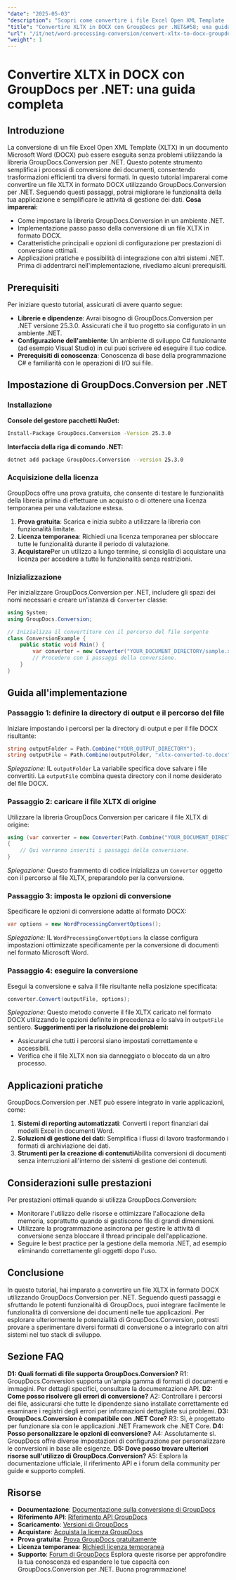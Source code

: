 ```yaml
---
"date": "2025-05-03"
"description": "Scopri come convertire i file Excel Open XML Template (XLTX) in formato Microsoft Word Document (DOCX) utilizzando GroupDocs.Conversion per .NET. Segui la nostra guida passo passo per un'elaborazione impeccabile dei documenti."
"title": "Convertire XLTX in DOCX con GroupDocs per .NET&#58; una guida completa"
"url": "/it/net/word-processing-conversion/convert-xltx-to-docx-groupdocs-dotnet/"
"weight": 1
---
```


# Convertire XLTX in DOCX con GroupDocs per .NET: una guida completa
## Introduzione
La conversione di un file Excel Open XML Template (XLTX) in un documento Microsoft Word (DOCX) può essere eseguita senza problemi utilizzando la libreria GroupDocs.Conversion per .NET. Questo potente strumento semplifica i processi di conversione dei documenti, consentendo trasformazioni efficienti tra diversi formati.
In questo tutorial imparerai come convertire un file XLTX in formato DOCX utilizzando GroupDocs.Conversion per .NET. Seguendo questi passaggi, potrai migliorare le funzionalità della tua applicazione e semplificare le attività di gestione dei dati.
**Cosa imparerai:**
- Come impostare la libreria GroupDocs.Conversion in un ambiente .NET.
- Implementazione passo passo della conversione di un file XLTX in formato DOCX.
- Caratteristiche principali e opzioni di configurazione per prestazioni di conversione ottimali.
- Applicazioni pratiche e possibilità di integrazione con altri sistemi .NET.
Prima di addentrarci nell'implementazione, rivediamo alcuni prerequisiti.
## Prerequisiti
Per iniziare questo tutorial, assicurati di avere quanto segue:
- **Librerie e dipendenze**: Avrai bisogno di GroupDocs.Conversion per .NET versione 25.3.0. Assicurati che il tuo progetto sia configurato in un ambiente .NET.
- **Configurazione dell'ambiente**: Un ambiente di sviluppo C# funzionante (ad esempio Visual Studio) in cui puoi scrivere ed eseguire il tuo codice.
- **Prerequisiti di conoscenza**: Conoscenza di base della programmazione C# e familiarità con le operazioni di I/O sui file.
## Impostazione di GroupDocs.Conversion per .NET
### Installazione
**Console del gestore pacchetti NuGet:**
```bash
Install-Package GroupDocs.Conversion -Version 25.3.0
```
**Interfaccia della riga di comando .NET:**
```bash
dotnet add package GroupDocs.Conversion --version 25.3.0
```
### Acquisizione della licenza
GroupDocs offre una prova gratuita, che consente di testare le funzionalità della libreria prima di effettuare un acquisto o di ottenere una licenza temporanea per una valutazione estesa.
1. **Prova gratuita**: Scarica e inizia subito a utilizzare la libreria con funzionalità limitate.
2. **Licenza temporanea**: Richiedi una licenza temporanea per sbloccare tutte le funzionalità durante il periodo di valutazione.
3. **Acquistare**Per un utilizzo a lungo termine, si consiglia di acquistare una licenza per accedere a tutte le funzionalità senza restrizioni.
### Inizializzazione
Per inizializzare GroupDocs.Conversion per .NET, includere gli spazi dei nomi necessari e creare un'istanza di `Converter` classe:
```csharp
using System;
using GroupDocs.Conversion;

// Inizializza il convertitore con il percorso del file sorgente
class ConversionExample {
    public static void Main() {
        var converter = new Converter("YOUR_DOCUMENT_DIRECTORY/sample.xltx");
        // Procedere con i passaggi della conversione.
    }
}
```
## Guida all'implementazione
### Passaggio 1: definire la directory di output e il percorso del file
Iniziare impostando i percorsi per la directory di output e per il file DOCX risultante:
```csharp
string outputFolder = Path.Combine("YOUR_OUTPUT_DIRECTORY");
string outputFile = Path.Combine(outputFolder, "xltx-converted-to.docx");
```
*Spiegazione:* IL `outputFolder` La variabile specifica dove salvare i file convertiti. La `outputFile` combina questa directory con il nome desiderato del file DOCX.
### Passaggio 2: caricare il file XLTX di origine
Utilizzare la libreria GroupDocs.Conversion per caricare il file XLTX di origine:
```csharp
using (var converter = new Converter(Path.Combine("YOUR_DOCUMENT_DIRECTORY", "sample.xltx")))
{
    // Qui verranno inseriti i passaggi della conversione.
}
```
*Spiegazione:* Questo frammento di codice inizializza un `Converter` oggetto con il percorso al file XLTX, preparandolo per la conversione.
### Passaggio 3: imposta le opzioni di conversione
Specificare le opzioni di conversione adatte al formato DOCX:
```csharp
var options = new WordProcessingConvertOptions();
```
*Spiegazione:* IL `WordProcessingConvertOptions` la classe configura impostazioni ottimizzate specificamente per la conversione di documenti nel formato Microsoft Word.
### Passaggio 4: eseguire la conversione
Esegui la conversione e salva il file risultante nella posizione specificata:
```csharp
converter.Convert(outputFile, options);
```
*Spiegazione:* Questo metodo converte il file XLTX caricato nel formato DOCX utilizzando le opzioni definite in precedenza e lo salva in `outputFile` sentiero.
**Suggerimenti per la risoluzione dei problemi:**
- Assicurarsi che tutti i percorsi siano impostati correttamente e accessibili.
- Verifica che il file XLTX non sia danneggiato o bloccato da un altro processo.
## Applicazioni pratiche
GroupDocs.Conversion per .NET può essere integrato in varie applicazioni, come:
1. **Sistemi di reporting automatizzati**: Converti i report finanziari dai modelli Excel in documenti Word.
2. **Soluzioni di gestione dei dati**: Semplifica i flussi di lavoro trasformando i formati di archiviazione dei dati.
3. **Strumenti per la creazione di contenuti**Abilita conversioni di documenti senza interruzioni all'interno dei sistemi di gestione dei contenuti.
## Considerazioni sulle prestazioni
Per prestazioni ottimali quando si utilizza GroupDocs.Conversion:
- Monitorare l'utilizzo delle risorse e ottimizzare l'allocazione della memoria, soprattutto quando si gestiscono file di grandi dimensioni.
- Utilizzare la programmazione asincrona per gestire le attività di conversione senza bloccare il thread principale dell'applicazione.
- Seguire le best practice per la gestione della memoria .NET, ad esempio eliminando correttamente gli oggetti dopo l'uso.
## Conclusione
In questo tutorial, hai imparato a convertire un file XLTX in formato DOCX utilizzando GroupDocs.Conversion per .NET. Seguendo questi passaggi e sfruttando le potenti funzionalità di GroupDocs, puoi integrare facilmente le funzionalità di conversione dei documenti nelle tue applicazioni.
Per esplorare ulteriormente le potenzialità di GroupDocs.Conversion, potresti provare a sperimentare diversi formati di conversione o a integrarlo con altri sistemi nel tuo stack di sviluppo.
## Sezione FAQ
**D1: Quali formati di file supporta GroupDocs.Conversion?**
R1: GroupDocs.Conversion supporta un'ampia gamma di formati di documenti e immagini. Per dettagli specifici, consultare la documentazione API.
**D2: Come posso risolvere gli errori di conversione?**
A2: Controllare i percorsi dei file, assicurarsi che tutte le dipendenze siano installate correttamente ed esaminare i registri degli errori per informazioni dettagliate sui problemi.
**D3: GroupDocs.Conversion è compatibile con .NET Core?**
R3: Sì, è progettato per funzionare sia con le applicazioni .NET Framework che .NET Core.
**D4: Posso personalizzare le opzioni di conversione?**
A4: Assolutamente sì. GroupDocs offre diverse impostazioni di configurazione per personalizzare le conversioni in base alle esigenze.
**D5: Dove posso trovare ulteriori risorse sull'utilizzo di GroupDocs.Conversion?**
A5: Esplora la documentazione ufficiale, il riferimento API e i forum della community per guide e supporto completi.
## Risorse
- **Documentazione**: [Documentazione sulla conversione di GroupDocs](https://docs.groupdocs.com/conversion/net/)
- **Riferimento API**: [Riferimento API GroupDocs](https://reference.groupdocs.com/conversion/net/)
- **Scaricamento**: [Versioni di GroupDocs](https://releases.groupdocs.com/conversion/net/)
- **Acquistare**: [Acquista la licenza GroupDocs](https://purchase.groupdocs.com/buy)
- **Prova gratuita**: [Prova GroupDocs gratuitamente](https://releases.groupdocs.com/conversion/net/)
- **Licenza temporanea**: [Richiedi licenza temporanea](https://purchase.groupdocs.com/temporary-license/)
- **Supporto**: [Forum di GroupDocs](https://forum.groupdocs.com/c/conversion/10)
Esplora queste risorse per approfondire la tua conoscenza ed espandere le tue capacità con GroupDocs.Conversion per .NET. Buona programmazione!